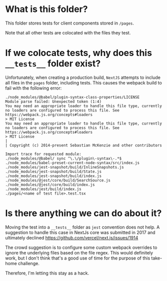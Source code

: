 # What is this folder?
This folder stores tests for client components stored in `/pages`.

Note that all other tests are colocated with the files they test.

# If we colocate tests,  why does this `__tests__` folder exist?

Unfortunately, when creating a production build, `NextJS` attempts to include all files in the `pages` folder, including tests. This causes the webpack build to fail with the following error:

```
./node_modules/@babel/plugin-syntax-class-properties/LICENSE
Module parse failed: Unexpected token (1:4)
You may need an appropriate loader to handle this file type, currently no loaders are configured to process this file. See https://webpack.js.org/concepts#loaders
> MIT License
You may need an appropriate loader to handle this file type, currently no loaders are configured to process this file. See https://webpack.js.org/concepts#loaders
> MIT License
| 
| Copyright (c) 2014-present Sebastian McKenzie and other contributors

Import trace for requested module:
./node_modules/@babel/ sync ^\.\/plugin\-syntax\-.*$
./node_modules/babel-preset-current-node-syntax/src/index.js
./node_modules/jest-snapshot/build/InlineSnapshots.js
./node_modules/jest-snapshot/build/State.js
./node_modules/jest-snapshot/build/index.js
./node_modules/@jest/core/build/SearchSource.js
./node_modules/@jest/core/build/index.js
./node_modules/jest/build/index.js
./pages/<name of test file>.test.tsx
```

# Is there anything we can do about it?

Moving the test into a `__tests__` folder as `jest` convention does not help. A suggestion to handle this case in NextJs core was submitted in 2017 and ultimately declined https://github.com/vercel/next.js/issues/1914

The crowd suggestion is to configure some custom webpack overrides to ignore the underlying files based on the file regex. This would definitely work, but I don't think that's a good use of time for the purpose of this take-home challenge.

Therefore, I'm letting this stay as a hack.